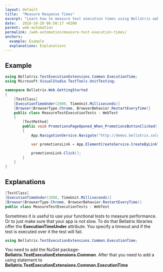 ```yaml
---
layout: default
title:  "Measure Response Times"
excerpt: "Learn how to measure text execution times using Bellatrix web module."
date:   2018-10-20 06:50:17 +0200
parent: web-automation
permalink: /web-automation/measure-test-execution-times/
anchors:
  example: Example
  explanations: Explanations
---
```

Example
--------
```csharp
using Bellatrix.TestExecutionExtensions.Common.ExecutionTime;
using Microsoft.VisualStudio.TestTools.UnitTesting;

namespace Bellatrix.Web.GettingStarted
{
    [TestClass]
    [ExecutionTimeUnder(2000, TimeUnit.Milliseconds)]
    [Browser(BrowserType.Chrome, BrowserBehavior.RestartEveryTime)]
    public class MeasureTestExecutionTests : WebTest
    {
        [TestMethod]
        public void PromotionsPageOpened_When_PromotionsButtonClicked()
        {
            App.NavigationService.Navigate("http://demos.bellatrix.solutions/");

            var promotionsLink = App.ElementCreateService.CreateByLinkText<Anchor>("promo");

            promotionsLink.Click();
        }
    }
}
```

Explanations
------------
```csharp
[TestClass]
[ExecutionTimeUnder(2000, TimeUnit.Milliseconds)]
[Browser(BrowserType.Chrome, BrowserBehavior.RestartEveryTime)]
public class MeasureTestExecutionTests : WebTest
```
Sometimes it is useful to use your functional tests to measure performance. Or to just make sure that your app is not slow. To do that Bellatrix libraries offer the **ExecutionTimeUnder** attribute. You specify a timeout and if the test is executed over it the test will fail.
```csharp
using Bellatrix.TestExecutionExtensions.Common.ExecutionTime;
```
You need to add the NuGet package- **Bellatrix.TestExecutionExtensions.Common**. After that you need to add a using statement to **Bellatrix.TestExecutionExtensions.Common.ExecutionTime**